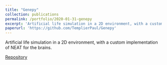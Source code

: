 ```yaml
---
title: "Genepy"
collection: publications
permalink: /portfolio/2020-01-31-genepy
excerpt: 'Artificial life simulation in a 2D environment, with a custom implementation of NEAT for the brains.'
paperurl: 'https://github.com/TemplierPaul/Genepy'
---
```

Artificial life simulation in a 2D environment, with a custom implementation of NEAT for the brains.

[Repository](https://github.com/TemplierPaul/Genepy)
